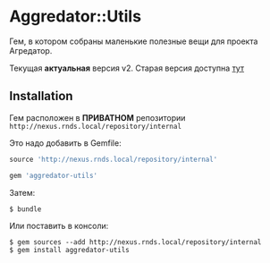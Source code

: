 # Aggredator::Utils

Гем, в котором собраны маленькие полезные вещи для проекта Агредатор.

Текущая **актуальная** версия v2. Старая версия доступна [тут](https://br.rnds.pro/aggredator/gems/utils/-/tree/v1)

## Installation

Гем расположен в **ПРИВАТНОМ** репозитории `http://nexus.rnds.local/repository/internal`

Это надо добавить в Gemfile:

```ruby
source 'http://nexus.rnds.local/repository/internal'

gem 'aggredator-utils'
```

Затем:

    $ bundle

Или поставить в консоли:

    $ gem sources --add http://nexus.rnds.local/repository/internal
    $ gem install aggredator-utils


